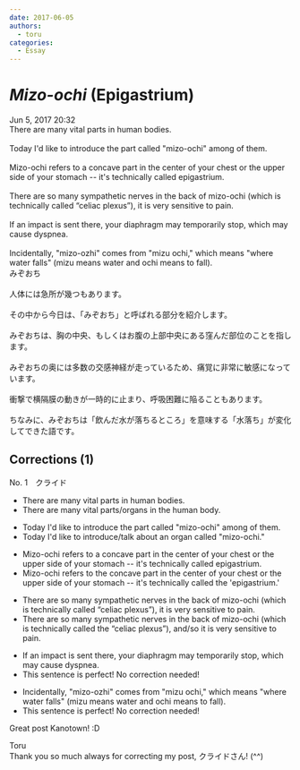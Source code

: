 ```yaml
---
date: 2017-06-05
authors:
  - toru
categories:
  - Essay
---
```


<h1 id="subject_show"><strong><em>Mizo-ochi</strong></em> (Epigastrium)</h1>
<div class="date">Jun 5, 2017 20:32</div>
<div id="post"><div id="body_show_ori">
There are many vital parts in human bodies.<br/><br/>Today I'd like to introduce the part called "mizo-ochi" among of them.<br/><br/>Mizo-ochi refers to a concave part in the center of your chest or the upper side of your stomach -- it's technically called epigastrium.<br/><br/>There are so many sympathetic nerves in the back of mizo-ochi (which is technically called “celiac plexus”), it is very sensitive to pain.<br/><br/>If an impact is sent there, your diaphragm may temporarily stop, which may cause dyspnea.<br/><br/>Incidentally, "mizo-ozhi" comes from "mizu ochi," which means "where water falls" (mizu means water and ochi means to fall).
</div></div>

<!-- more -->

<div id="post_ja"><div id="body_show_mo">
みぞおち<br/><br/>人体には急所が幾つもあります。<br/><br/>その中から今日は、「みぞおち」と呼ばれる部分を紹介します。<br/><br/>みぞおちは、胸の中央、もしくはお腹の上部中央にある窪んだ部位のことを指します。<br/><br/>みぞおちの奥には多数の交感神経が走っているため、痛覚に非常に敏感になっています。<br/><br/>衝撃で横隔膜の動きが一時的に止まり、呼吸困難に陥ることもあります。<br/><br/>ちなみに、みぞおちは「飲んだ水が落ちるところ」を意味する「水落ち」が変化してできた語です。
</div></div>

## Corrections (1)
<div id="block"><div class="first_name"> No. 1　<span class="just_name">クライド</span></div><div id="block2">
<ul class="correction_field">
<li class="incorrect">There are many vital parts in human bodies.</li>
<li class="corrected correct">
There are many vital parts<span class="f_gray">/organs</span> in <span class="f_blue">the human body</span>.
</li>
</ul>
<ul class="correction_field">
<li class="incorrect">Today I'd like to introduce the part called "mizo-ochi" among of them.</li>
<li class="corrected correct">
Today I'd like to introduce<span class="f_gray">/talk about </span><span class="f_blue">an organ</span> called "mizo-ochi."
</li>
</ul>
<ul class="correction_field">
<li class="incorrect">Mizo-ochi refers to a concave part in the center of your chest or the upper side of your stomach -- it's technically called epigastrium.</li>
<li class="corrected correct">
Mizo-ochi refers to <span class="f_blue">the</span> concave part in the center of your chest or the upper side of your stomach -- it's technically called <span class="f_red">the</span> 'epigastrium.'
</li>
</ul>
<ul class="correction_field">
<li class="incorrect">There are so many sympathetic nerves in the back of mizo-ochi (which is technically called “celiac plexus”), it is very sensitive to pain.</li>
<li class="corrected correct">
There are so many sympathetic nerves in the back of mizo-ochi (which is technically called <span class="f_red">the</span> “celiac plexus”), <span class="f_gray">and/so</span> it is very sensitive to pain.
</li>
</ul>
<ul class="correction_field">
<li class="incorrect">If an impact is sent there, your diaphragm may temporarily stop, which may cause dyspnea.</li>
<li class="corrected perfect">This sentence is perfect! No correction needed!</li>
</ul>
<ul class="correction_field">
<li class="incorrect">Incidentally, "mizo-ozhi" comes from "mizu ochi," which means "where water falls" (mizu means water and ochi means to fall).</li>
<li class="corrected perfect">This sentence is perfect! No correction needed!</li>
</ul>
<p class="comment_small">
 Great post Kanotown! :D
</p>

</div><div class="name"><span class="just_name">Toru</span><br>
Thank you so much always for correcting my post, クライドさん! (^^)
</div>
</div>
